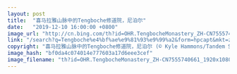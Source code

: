 ```yaml
---
layout: post
title:  "喜马拉雅山脉中的Tengboche修道院，尼泊尔"
date:   "2019-12-10 16:00:00 +0800"
image_url: "http://cn.bing.com/th?id=OHR.TengbocheMonastery_ZH-CN7555740661_1920x1080.jpg&rf=LaDigue_1920x1080.jpg&pid=hp"
link: "/search?q=Tengboche%e4%bf%ae%e9%81%93%e9%99%a2&form=hpcapt&mkt=zh-cn"
copyright: "喜马拉雅山脉中的Tengboche修道院，尼泊尔 (© Kyle Hammons/Tandem Stills + Motion)"
image_hash: "bf0da4c074014e777603a17d6eee3cef"
image_filename: "th?id=OHR.TengbocheMonastery_ZH-CN7555740661_1920x1080.jpg&rf=LaDigue_1920x1080.jpg&pid=hp"
---
```

